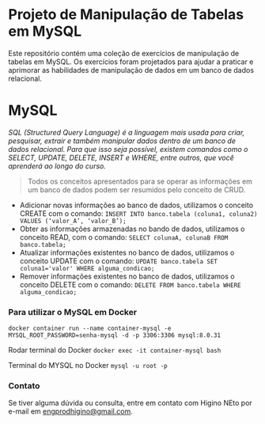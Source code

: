 # Projeto de Manipulação de Tabelas em MySQL

Este repositório contém uma coleção de exercícios de manipulação de tabelas em MySQL. Os exercícios foram projetados para ajudar a praticar e aprimorar as habilidades de manipulação de dados em um banco de dados relacional.

# MySQL

_SQL (Structured Query Language) é a linguagem mais usada para criar, pesquisar, extrair e também manipular dados dentro de um banco de dados relacional. Para que isso seja possível, existem comandos como o SELECT, UPDATE, DELETE, INSERT e WHERE, entre outros, que você aprenderá ao longo do curso._

> Todos os conceitos apresentados para se operar as informações em um banco de dados podem ser resumidos pelo conceito de CRUD.

- Adicionar novas informações ao banco de dados, utilizamos o conceito CREATE com o comando:
``INSERT INTO banco.tabela (coluna1, coluna2) VALUES (‘valor_A’, ‘valor_B’);``
- Obter as informações armazenadas no bando de dados, utilizamos o conceito READ, com o comando: ``SELECT colunaA, colunaB FROM banco.tabela;``
- Atualizar informações existentes no banco de dados, utilizamos o conceito UPDATE com o comando: ``UPDATE banco.tabela SET coluna1='valor' WHERE alguma_condicao;``
- Remover informações existentes no banco de dados, utilizamos o conceito DELETE com o comando: ``DELETE FROM banco.tabela WHERE alguma_condicao;``

### Para utilizar o MySQL em Docker

``docker container run --name container-mysql -e MYSQL_ROOT_PASSWORD=senha-mysql -d -p 3306:3306 mysql:8.0.31``

Rodar terminal do Docker ``docker exec -it container-mysql bash``

Terminal do MYSQL no Docker
``mysql -u root -p``

### Contato
Se tiver alguma dúvida ou consulta, entre em contato com Higino NEto por e-mail em engprodhigino@gmail.com.
